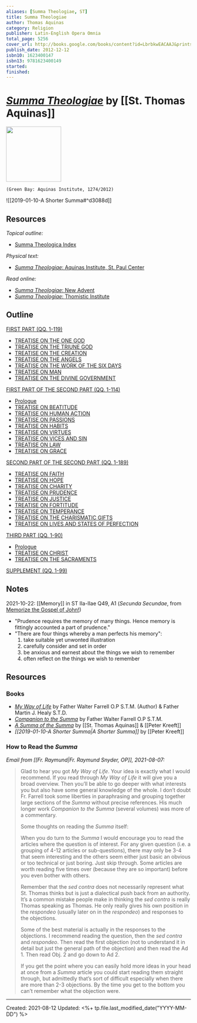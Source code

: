 ```yaml
---
aliases: [Summa Theologiae, ST]
title: Summa Theologiae
author: Thomas Aquinas
category: Religion
publisher: Latin-English Opera Omnia
total_page: 5256
cover_url: http://books.google.com/books/content?id=LbrbkwEACAAJ&printsec=frontcover&img=1&zoom=1&source=gbs_api
publish_date: 2012-12-12
isbn10: 1623400147
isbn13: 9781623400149
started: 
finished: 
---
```

# [*Summa Theologiae*](https://stpaulcenter.com/product/summa-theologiae-complete-set/) by [[St. Thomas Aquinas]]

<img src="https://stpaulcenter.com/wp-content/uploads/2018/05/9781623400149_FC-768x682.jpg" width=150>

`(Green Bay: Aquinas Institute, 1274/2012)`

![[2019-01-10-A Shorter Summa#^d3088d]]

## Resources
*Topical outline:*
- [Summa Theologica Index](https://sacred-texts.com/chr/aquinas/summa/index.htm)

*Physical text:*
- [*Summa Theologiae*: Aquinas Institute, St. Paul Center](https://stpaulcenter.com/product/summa-theologiae-complete-set/)

*Read online:* 
- [*Summa Theologiae*: New Advent](https://www.newadvent.org/summa/)
- [*Summa Theologiae*: Thomistic Institute](https://aquinas101.thomisticinstitute.org/st-index)

## Outline

[FIRST PART (QQ. 1-119)](http://aquinas101.thomisticinstitute.org/st-ia)  
-   [TREATISE ON THE ONE GOD](http://aquinas101.thomisticinstitute.org/st-ia#TOC17)  
-   [TREATISE ON THE TRIUNE GOD](http://aquinas101.thomisticinstitute.org/st-ia#TOC18)  
-   [TREATISE ON THE CREATION](http://aquinas101.thomisticinstitute.org/st-ia#TOC02)
-   [TREATISE ON THE ANGELS](http://aquinas101.thomisticinstitute.org/st-ia#TOC03)  
-   [TREATISE ON THE WORK OF THE SIX DAYS](http://aquinas101.thomisticinstitute.org/st-ia#TOC04)  
-   [TREATISE ON MAN](http://aquinas101.thomisticinstitute.org/st-ia#TOC05)  
-   [TREATISE ON THE DIVINE GOVERNMENT](http://aquinas101.thomisticinstitute.org/st-ia#TOC06)  

[FIRST PART OF THE SECOND PART (QQ. 1-114)](http://aquinas101.thomisticinstitute.org/st-iaiiae)  
-   [Prologue](http://aquinas101.thomisticinstitute.org/st-iaiiae-prologue)  
-   [TREATISE ON BEATITUDE](http://aquinas101.thomisticinstitute.org/st-iaiiae#TOC19)  
-   [TREATISE ON HUMAN ACTION](http://aquinas101.thomisticinstitute.org/st-iaiiae#TOC20)  
-   [TREATISE ON PASSIONS](http://aquinas101.thomisticinstitute.org/st-iaiiae#TOC21)  
-   [TREATISE ON HABITS](http://aquinas101.thomisticinstitute.org/st-iaiiae#TOC08)  
-   [TREATISE ON VIRTUES](http://aquinas101.thomisticinstitute.org/st-iaiiae#TOC22)  
-   [TREATISE ON VICES AND SIN](http://aquinas101.thomisticinstitute.org/st-iaiiae#TOC23)  
-   [TREATISE ON LAW](http://aquinas101.thomisticinstitute.org/st-iaiiae#TOC09)  
-   [TREATISE ON GRACE](http://aquinas101.thomisticinstitute.org/st-iaiiae#TOC24)  

[SECOND PART OF THE SECOND PART (QQ. 1-189)](http://aquinas101.thomisticinstitute.org/st-iiaiiae)  
-   [TREATISE ON FAITH](http://aquinas101.thomisticinstitute.org/st-iiaiiae#TOC25)  
-   [TREATISE ON HOPE](http://aquinas101.thomisticinstitute.org/st-iiaiiae#TOC26)  
-   [TREATISE ON CHARITY](http://aquinas101.thomisticinstitute.org/st-iiaiiae#TOC27)  
-   [TREATISE ON PRUDENCE](http://aquinas101.thomisticinstitute.org/st-iiaiiae#TOC11)  
-   [TREATISE ON JUSTICE](http://aquinas101.thomisticinstitute.org/st-iiaiiae#TOC28)  
-   [TREATISE ON FORTITUDE](http://aquinas101.thomisticinstitute.org/st-iiaiiae#TOC12)
-   [TREATISE ON TEMPERANCE](http://aquinas101.thomisticinstitute.org/st-iiaiiae#TOC29)  
-   [TREATISE ON THE CHARISMATIC GIFTS](http://aquinas101.thomisticinstitute.org/st-iiaiiae#TOC13)  
-   [TREATISE ON LIVES AND STATES OF PERFECTION](http://aquinas101.thomisticinstitute.org/st-iiaiiae#TOC30)  
    
[THIRD PART (QQ. 1-90)](http://aquinas101.thomisticinstitute.org/st-iiia)  
-   [Prologue](http://aquinas101.thomisticinstitute.org/st-iiia-prologue)  
-   [TREATISE ON CHRIST](http://aquinas101.thomisticinstitute.org/st-iiia#TOC31)  
-   [TREATISE ON THE SACRAMENTS](http://aquinas101.thomisticinstitute.org/st-iiia#TOC32)  

[SUPPLEMENT (QQ. 1-99)](http://aquinas101.thomisticinstitute.org/st-supp)

## Notes
2021-10-22: [[Memory]] in ST IIa-IIae Q49, A1 (*Secunda Secundae*, from [Memorize the Gospel of John!](https://catholicexchange.com/memorize-the-gospel-of-john))
- "Prudence requires the memory of many things. Hence memory is fittingly accounted a part of prudence."
- "There are four things whereby a man perfects his memory":
	1. take suitable yet unwonted illustration
	2. carefully consider and set in order
	3. be anxious and earnest about the things we wish to remember
	4. often reflect on the things we wish to remember

## Resources
### Books
- *[My Way of Life](https://www.amazon.com/dp/1618908332/?psc=1)* by Father Walter Farrell O.P S.T.M. (Author) & Father Martin J. Healy S.T.D.
- *[Companion to the Summa](http://www.domcentral.org/farrell/companion/)* by Father Walter Farrell O.P S.T.M.
- *[A Summa of the Summa](https://www.amazon.com/Summa-Thomas-Aquinas/dp/089870300X)* by [[St. Thomas Aquinas]] & [[Peter Kreeft]]
- *[[2019-01-10-A Shorter Summa|A Shorter Summa]]* by [[Peter Kreeft]]

### How to Read the *Summa*
*Email from [[Fr. Raymund|Fr. Raymund Snyder, OP]], 2021-08-07:*

>Glad to hear you got *My Way of Life*. Your idea is exactly what I would recommend. If you read through *My Way of Life* it will give you a broad overview. Then you’ll be able to go deeper with what interests you but also have some general knowledge of the whole. I don’t doubt Fr. Farrell took some liberties in paraphrasing and grouping together large sections of the *Summa* without precise references. His much longer work *Companion to the Summa* (several volumes) was more of a commentary.  
>
>Some thoughts on reading the *Summa* itself:  
>
>When you do turn to the *Summa* I would encourage you to read the articles where the question is of interest. For any given question (i.e. a grouping of 4-12 articles or sub-questions), there may only be 3-4 that seem interesting and the others seem either just basic an obvious or too technical or just boring. Just skip through. Some articles are worth reading five times over (because they are so important) before you even bother with others.   
>
>Remember that the *sed contra* does not necessarily represent what St. Thomas thinks but is just a dialectical push back from an authority. It’s a common mistake people make in thinking the *sed contra* is really Thomas speaking as Thomas. He only really gives his own position in the *respondeo* (usually later on in the *respondeo*) and responses to the objections.  
>
>Some of the best material is actually in the responses to the objections. I recommend reading the question, then the *sed contra* and *respondeo*. Then read the first objection (not to understand it in detail but just the general path of the objection) and then read the Ad 1. Then read Obj. 2 and go down to Ad 2.  
>  
>If you get the point where you can easily hold more ideas in your head at once from a *Summa* article you could start reading them straight through, but admittedly that’s sort of difficult especially when there are more than 2-3 objections. By the time you get to the bottom you can’t remember what the objection were.


---
Created: 2021-08-12
Updated: <%+ tp.file.last_modified_date("YYYY-MM-DD") %>
